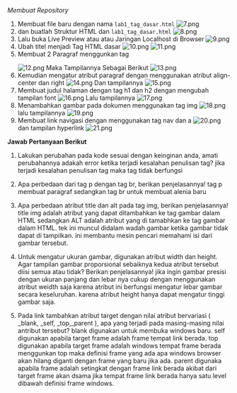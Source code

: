 *Membuat Repository*

1. Membuat file baru dengan nama `lab1_tag_dasar.html`
![7.png](https://github.com/726978688264/Lab1Web/blob/main/7.png)
2. dan buatlah Struktur HTML dan `lab1_tag_dasar.html`
![8.png](https://github.com/726978688264/Lab1Web/blob/main/8.png)
3. Lalu buka Live Preview atau atau Jaringan Localhost di Browser
![9.png](https://github.com/726978688264/Lab1Web/blob/main/9.png)
4. Ubah titel menjadi Tag HTML dasar
![10.png](https://github.com/726978688264/Lab1Web/blob/main/10.png)
![11.png](https://github.com/726978688264/Lab1Web/blob/main/11.png) 
5. Membuat 2 Paragraf menggunkan tag <p></p>
![12.png](https://github.com/726978688264/Lab1Web/blob/main/12.png)
Maka Tampilannya Sebagai Berikut
![13.png](https://github.com/726978688264/Lab1Web/blob/main/13.png)
6. Kemudian mengatur atribut paragraf dengan menggunakan atribut align-center dan right
![14.png](https://github.com/726978688264/Lab1Web/blob/main/14.png)
Dan tampilannya
![15.png](https://github.com/726978688264/Lab1Web/blob/main/15.png)
7. Membuat judul halaman dengan tag h1 dan h2 dengan mengubah tampilan font
![16.png](https://github.com/726978688264/Lab1Web/blob/main/16.png)
Lalu tampilannya
![17.png](https://github.com/726978688264/Lab1Web/blob/main/17.png)
8. Menambahkan gambar pada dokumen menggunakan tag img
![18.png](https://github.com/726978688264/Lab1Web/blob/main/18.png)
lalu tampilannya
![19.png](https://github.com/726978688264/Lab1Web/blob/main/19.png)
9. Membuat link navigasi dengan menggunakan tag nav dan a
![20.png](https://github.com/726978688264/Lab1Web/blob/main/20.png)
dan tampilan hyperlink 
![21.png](https://github.com/726978688264/Lab1Web/blob/main/21.png)


**Jawab Pertanyaan Berikut**
1. Lakukan perubahan pada kode sesuai dengan keinginan anda, amati perubahannya adakah error ketika terjadi kesalahan penulisan tag? jika terjadi kesalahan penulisan tag maka tag tidak berfungsi

2. Apa perbedaan dari tag p dengan tag br, berikan penjelasannya! tag p membuat paragraf sedangkan tag br untuk membuat alenia baru

3. Apa perbedaan atribut title dan alt pada tag img, berikan penjelasannya! title img adalah atribut yang dapat ditambahkan ke tag gambar dalam HTML sedangkan ALT adalah atribut yang di tamabhkan ke tag gambar dalam HTML. tek ini muncul didalam wadah gambar ketika gambar tidak dapat di tampilkan. ini membantu mesin pencari memahami isi dari gambar tersebut.

4. Untuk mengatur ukuran gambar, digunakan atribut width dan height. Agar tampilan gambar proporsional sebaiknya kedua atribut tersebut diisi semua atau tidak? Berikan penjelasannya! jika ingin gambar presisi dengan ukuran panjang dan lebar nya cukup dengan menggunakan atribut weidth saja karena atribut ini berfungsi mengatur lebar gambar secara keseluruhan. karena atribut height hanya dapat mengatur tinggi gambar saja.

5. Pada link tambahkan atribut target dengan nilai atribut bervariasi ( _blank, _self, _top,_parent ), apa yang terjadi pada masing-masing nilai antribut tersebut? blank digunakan untuk membuka windows baru. self digunakan apabila target frame adalah frame tempat link berada. top digunakan apabila target frame adalah windows tempat frame berada menggunkan top maka definisi frame yang ada apa windows browser akan hilang diganti dengan frame yang baru jika ada. parent digunaka apabila frame adalah setingkat dengan frame link berada akibat dari target frame akan dsama jika tempat frame link berada hanya satu level dibawah definisi frame windows. 
